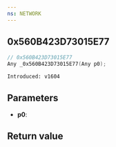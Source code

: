 ```yaml
---
ns: NETWORK
---
```

## 0x560B423D73015E77

```c
// 0x560B423D73015E77
Any _0x560B423D73015E77(Any p0);
```

```
Introduced: v1604
```

## Parameters
* **p0**:

## Return value
